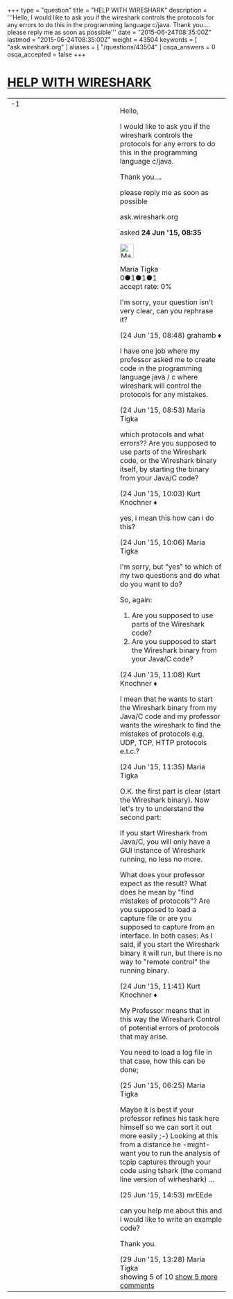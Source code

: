+++
type = "question"
title = "HELP WITH WIRESHARK"
description = '''Hello, I would like to ask you if the wireshark controls the protocols for any errors to do this in the programming language c/java. Thank you.... please reply me as soon as possible'''
date = "2015-06-24T08:35:00Z"
lastmod = "2015-06-24T08:35:00Z"
weight = 43504
keywords = [ "ask.wireshark.org" ]
aliases = [ "/questions/43504" ]
osqa_answers = 0
osqa_accepted = false
+++

<div class="headNormal">

# [HELP WITH WIRESHARK](/questions/43504/help-with-wireshark)

</div>

<div id="main-body">

<div id="askform">

<table id="question-table" style="width:100%;"><colgroup><col style="width: 50%" /><col style="width: 50%" /></colgroup><tbody><tr class="odd"><td style="width: 30px; vertical-align: top"><div class="vote-buttons"><div id="post-43504-score" class="post-score" title="current number of votes">-1</div><div id="favorite-count" class="favorite-count"></div></div></td><td><div id="item-right"><div class="question-body"><p>Hello,</p><p>I would like to ask you if the wireshark controls the protocols for any errors to do this in the programming language c/java.</p><p>Thank you....</p><p>please reply me as soon as possible</p></div><div id="question-tags" class="tags-container tags">ask.wireshark.org</div><div id="question-controls" class="post-controls"></div><div class="post-update-info-container"><div class="post-update-info post-update-info-user"><p>asked <strong>24 Jun '15, 08:35</strong></p><img src="https://secure.gravatar.com/avatar/e2a6f9f5cb767c9b9360a56d712696a5?s=32&amp;d=identicon&amp;r=g" class="gravatar" width="32" height="32" alt="Maria%20Tigka&#39;s gravatar image" /><p>Maria Tigka<br />
<span class="score" title="0 reputation points">0</span><span title="1 badges"><span class="badge1">●</span><span class="badgecount">1</span></span><span title="1 badges"><span class="silver">●</span><span class="badgecount">1</span></span><span title="1 badges"><span class="bronze">●</span><span class="badgecount">1</span></span><br />
<span class="accept_rate" title="Rate of the user&#39;s accepted answers">accept rate:</span> <span title="Maria Tigka has no accepted answers">0%</span></p></div></div><div id="comments-container-43504" class="comments-container"><span id="43505"></span><div id="comment-43505" class="comment"><div id="post-43505-score" class="comment-score"></div><div class="comment-text"><p>I'm sorry, your question isn't very clear, can you rephrase it?</p></div><div id="comment-43505-info" class="comment-info"><span class="comment-age">(24 Jun '15, 08:48)</span> grahamb ♦</div></div><span id="43507"></span><div id="comment-43507" class="comment"><div id="post-43507-score" class="comment-score"></div><div class="comment-text"><p>I have one job where my professor asked me to create code in the programming language java / c where wireshark will control the protocols for any mistakes.</p></div><div id="comment-43507-info" class="comment-info"><span class="comment-age">(24 Jun '15, 08:53)</span> Maria Tigka</div></div><span id="43511"></span><div id="comment-43511" class="comment"><div id="post-43511-score" class="comment-score"></div><div class="comment-text"><p>which protocols and what errors?? Are you supposed to use parts of the Wireshark code, or the Wireshark binary itself, by starting the binary from your Java/C code?</p></div><div id="comment-43511-info" class="comment-info"><span class="comment-age">(24 Jun '15, 10:03)</span> Kurt Knochner ♦</div></div><span id="43512"></span><div id="comment-43512" class="comment"><div id="post-43512-score" class="comment-score"></div><div class="comment-text"><p>yes, i mean this how can i do this?</p></div><div id="comment-43512-info" class="comment-info"><span class="comment-age">(24 Jun '15, 10:06)</span> Maria Tigka</div></div><span id="43515"></span><div id="comment-43515" class="comment"><div id="post-43515-score" class="comment-score"></div><div class="comment-text"><p>I'm sorry, but "yes" to which of my two questions and do what do you want to do?</p><p>So, again:</p><ol><li>Are you supposed to use parts of the Wireshark code?</li><li>Are you supposed to start the Wireshark binary from your Java/C code?</li></ol></div><div id="comment-43515-info" class="comment-info"><span class="comment-age">(24 Jun '15, 11:08)</span> Kurt Knochner ♦</div></div><span id="43517"></span><div id="comment-43517" class="comment not_top_scorer"><div id="post-43517-score" class="comment-score"></div><div class="comment-text"><p>I mean that he wants to start the Wireshark binary from my Java/C code and my professor wants the wireshark to find the mistakes of protocols e.g. UDP, TCP, HTTP protocols e.t.c.?</p></div><div id="comment-43517-info" class="comment-info"><span class="comment-age">(24 Jun '15, 11:35)</span> Maria Tigka</div></div><span id="43518"></span><div id="comment-43518" class="comment not_top_scorer"><div id="post-43518-score" class="comment-score"></div><div class="comment-text"><p>O.K. the first part is clear (start the Wireshark binary). Now let's try to understand the second part:</p><p>If you start Wireshark from Java/C, you will only have a GUI instance of Wireshark running, no less no more.</p><p>What does your professor expect as the result? What does he mean by "find mistakes of protocols"? Are you supposed to load a capture file or are you supposed to capture from an interface. In both cases: As I said, if you start the Wireshark binary it will run, but there is no way to "remote control" the running binary.</p></div><div id="comment-43518-info" class="comment-info"><span class="comment-age">(24 Jun '15, 11:41)</span> Kurt Knochner ♦</div></div><span id="43541"></span><div id="comment-43541" class="comment not_top_scorer"><div id="post-43541-score" class="comment-score"></div><div class="comment-text"><p>My Professor means that in this way the Wireshark Control of potential errors of protocols that may arise.</p><p>You need to load a log file in that case, how this can be done;</p></div><div id="comment-43541-info" class="comment-info"><span class="comment-age">(25 Jun '15, 06:25)</span> Maria Tigka</div></div><span id="43571"></span><div id="comment-43571" class="comment not_top_scorer"><div id="post-43571-score" class="comment-score"></div><div class="comment-text"><p>Maybe it is best if your professor refines his task here himself so we can sort it out more easily ;-) Looking at this from a distance he -might- want you to run the analysis of tcpip captures through your code using tshark (the comand line version of wirheshark) ...</p></div><div id="comment-43571-info" class="comment-info"><span class="comment-age">(25 Jun '15, 14:53)</span> mrEEde</div></div><span id="43685"></span><div id="comment-43685" class="comment not_top_scorer"><div id="post-43685-score" class="comment-score"></div><div class="comment-text"><p>can you help me about this and i would like to write an example code?</p><p>Thank you.</p></div><div id="comment-43685-info" class="comment-info"><span class="comment-age">(29 Jun '15, 13:28)</span> Maria Tigka</div></div></div><div id="comment-tools-43504" class="comment-tools"><span class="comments-showing"> showing 5 of 10 </span> <a href="#" class="show-all-comments-link">show 5 more comments</a></div><div class="clear"></div><div id="comment-43504-form-container" class="comment-form-container"></div><div class="clear"></div></div></td></tr></tbody></table>

</div>

</div>

